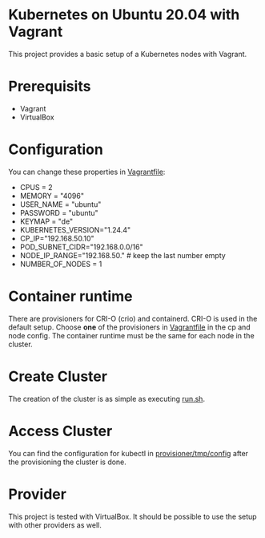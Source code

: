 # Kubernetes on Ubuntu 20.04 with Vagrant

This project provides a basic setup of a Kubernetes nodes with Vagrant.

# Prerequisits

- Vagrant
- VirtualBox

# Configuration

You can change these properties in [Vagrantfile](Vagrantfile):

- CPUS = 2
- MEMORY = "4096"
- USER_NAME = "ubuntu"
- PASSWORD = "ubuntu"
- KEYMAP = "de"
- KUBERNETES_VERSION="1.24.4"
- CP_IP="192.168.50.10"
- POD_SUBNET_CIDR="192.168.0.0/16"
- NODE_IP_RANGE="192.168.50." # keep the last number empty
- NUMBER_OF_NODES = 1

# Container runtime

There are provisioners for CRI-O (crio) and containerd. CRI-O is used in the default setup. Choose **one** of the provisioners in [Vagrantfile](Vagrantfile) in the cp and node config. The container runtime must be the same for each node in the cluster.

# Create Cluster

The creation of the cluster is as simple as executing [run.sh](run.sh).

# Access Cluster

You can find the configuration for kubectl in [provisioner/tmp/config](provisioner/tmp/config) after the provisioning the cluster is done.

# Provider

This project is tested with VirtualBox. It should be possible to use the setup with other providers as well.